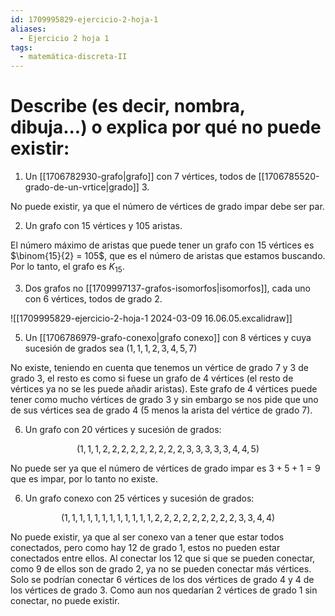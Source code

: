 ```yaml
---
id: 1709995829-ejercicio-2-hoja-1
aliases:
  - Ejercicio 2 hoja 1
tags:
  - matemática-discreta-II
---
```


# Describe (es decir, nombra, dibuja...) o explica por qué no puede existir:

1. Un [[1706782930-grafo|grafo]] con 7 vértices, todos de [[1706785520-grado-de-un-vrtice|grado]] 3.

No puede existir, ya que el número de vértices de grado impar debe ser par.

2. Un grafo con 15 vértices y 105 aristas.

El número máximo de aristas que puede tener un grafo con 15 vértices es $\binom{15}{2} = 105$, que es el número de aristas que estamos buscando. Por lo tanto, el grafo es $K_{15}$.

3. Dos grafos no [[1709997137-grafos-isomorfos|isomorfos]], cada uno con 6 vértices, todos de grado 2.

![[1709995829-ejercicio-2-hoja-1 2024-03-09 16.06.05.excalidraw]]

5. Un [[1706786979-grafo-conexo|grafo conexo]] con 8 vértices y cuya sucesión de grados sea $(1,1,1,2,3,4,5,7)$

No existe, teniendo en cuenta que tenemos un vértice de grado 7 y 3 de grado 3, el resto es como si fuese un grafo de 4 vértices (el resto de vértices ya no se les puede añadir aristas). Este grafo de 4 vértices puede tener como mucho vértices de grado 3 y sin embargo se nos pide que uno de sus vértices sea de grado 4 (5 menos la arista del vértice de grado 7).

6. Un grafo con 20 vértices y sucesión de grados:

$$(1,1,1,2,2,2,2,2,2,2,2,2,3,3,3,3,3,4,4,5)$$

No puede ser ya que el número de vértices de grado impar es $3+5+1=9$ que es impar, por lo tanto no existe.

6. Un grafo conexo con 25 vértices y sucesión de grados:

$$(1,1,1,1,1,1,1,1,1,1,1,1,2,2,2,2,2,2,2,2,2,3,3,4,4)$$

No puede existir, ya que al ser conexo van a tener que estar todos conectados, pero como hay 12 de grado 1, estos no pueden estar conectados entre ellos. Al conectar los 12 que si que se pueden conectar, como 9 de ellos son de grado 2, ya no se pueden conectar más vértices. Solo se podrían conectar 6 vértices de los dos vértices de grado 4 y 4 de los vértices de grado 3. Como aun nos quedarían 2 vértices de grado 1 sin conectar, no puede existir.
